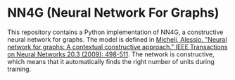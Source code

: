 # NN4G (Neural Network For Graphs)
This repository contains a Python implementation of NN4G, a constructive neural network for graphs.
The model is defined in [Micheli, Alessio. "Neural network for graphs: A contextual constructive approach." IEEE Transactions on Neural Networks 20.3 (2009): 498-511](https://ieeexplore.ieee.org/abstract/document/4773279).
The network is constructive, which means that it automatically finds the right number of units during training.
